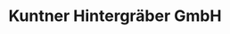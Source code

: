 ---
title: "Kuntner Hintergräber GmbH"
url: /wiener-neustadt/kuntner-hintergraeber-gmbh/
shop: Autowerkstatt
---